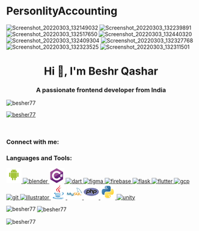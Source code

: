 # PersonlityAccounting
![Screenshot_20220303_132149032](https://user-images.githubusercontent.com/95942558/156549646-8064db83-2c0a-4093-940a-251301ed915d.jpg)
![Screenshot_20220303_132239891](https://user-images.githubusercontent.com/95942558/156549885-90029199-c385-4536-b06e-cc9737c0df62.jpg)
![Screenshot_20220303_132517650](https://user-images.githubusercontent.com/95942558/156549977-ca937c73-29fb-4669-bbe3-f003aed3b638.jpg)
![Screenshot_20220303_132440320](https://user-images.githubusercontent.com/95942558/156550022-edc6b666-d0cb-424a-8ece-b9153b012716.jpg)
![Screenshot_20220303_132409304](https://user-images.githubusercontent.com/95942558/156550041-bb615583-c4b2-4f56-ba2d-4d7c999ce0a2.jpg)
![Screenshot_20220303_132327768](https://user-images.githubusercontent.com/95942558/156550053-80a7b239-d9da-452c-bb84-e48c0af8f6fa.jpg)
![Screenshot_20220303_132323525](https://user-images.githubusercontent.com/95942558/156550089-7a96aae8-7502-426e-9a64-5a4cf7968a12.jpg)
![Screenshot_20220303_132311501](https://user-images.githubusercontent.com/95942558/156550167-024e4099-1b23-44da-b878-e66a059933d8.jpg)
<h1 align="center">Hi 👋, I'm Beshr Qashar</h1>
<h3 align="center">A passionate frontend developer from India</h3>

<p align="left"> <img src="https://komarev.com/ghpvc/?username=besher77&label=Profile%20views&color=0e75b6&style=flat" alt="besher77" /> </p>

<p align="left"> <a href="https://github.com/ryo-ma/github-profile-trophy"><img src="https://github-profile-trophy.vercel.app/?username=besher77" alt="besher77" /></a> </p>

<p align="left"> <a href="https://twitter.com/" target="blank"><img src="https://img.shields.io/twitter/follow/?logo=twitter&style=for-the-badge" alt="" /></a> </p>

<h3 align="left">Connect with me:</h3>
<p align="left">
</p>

<h3 align="left">Languages and Tools:</h3>
<p align="left"> <a href="https://developer.android.com" target="_blank" rel="noreferrer"> <img src="https://raw.githubusercontent.com/devicons/devicon/master/icons/android/android-original-wordmark.svg" alt="android" width="40" height="40"/> </a> <a href="https://www.blender.org/" target="_blank" rel="noreferrer"> <img src="https://download.blender.org/branding/community/blender_community_badge_white.svg" alt="blender" width="40" height="40"/> </a> <a href="https://www.w3schools.com/cs/" target="_blank" rel="noreferrer"> <img src="https://raw.githubusercontent.com/devicons/devicon/master/icons/csharp/csharp-original.svg" alt="csharp" width="40" height="40"/> </a> <a href="https://dart.dev" target="_blank" rel="noreferrer"> <img src="https://www.vectorlogo.zone/logos/dartlang/dartlang-icon.svg" alt="dart" width="40" height="40"/> </a> <a href="https://www.figma.com/" target="_blank" rel="noreferrer"> <img src="https://www.vectorlogo.zone/logos/figma/figma-icon.svg" alt="figma" width="40" height="40"/> </a> <a href="https://firebase.google.com/" target="_blank" rel="noreferrer"> <img src="https://www.vectorlogo.zone/logos/firebase/firebase-icon.svg" alt="firebase" width="40" height="40"/> </a> <a href="https://flask.palletsprojects.com/" target="_blank" rel="noreferrer"> <img src="https://www.vectorlogo.zone/logos/pocoo_flask/pocoo_flask-icon.svg" alt="flask" width="40" height="40"/> </a> <a href="https://flutter.dev" target="_blank" rel="noreferrer"> <img src="https://www.vectorlogo.zone/logos/flutterio/flutterio-icon.svg" alt="flutter" width="40" height="40"/> </a> <a href="https://cloud.google.com" target="_blank" rel="noreferrer"> <img src="https://www.vectorlogo.zone/logos/google_cloud/google_cloud-icon.svg" alt="gcp" width="40" height="40"/> </a> <a href="https://git-scm.com/" target="_blank" rel="noreferrer"> <img src="https://www.vectorlogo.zone/logos/git-scm/git-scm-icon.svg" alt="git" width="40" height="40"/> </a> <a href="https://www.adobe.com/in/products/illustrator.html" target="_blank" rel="noreferrer"> <img src="https://www.vectorlogo.zone/logos/adobe_illustrator/adobe_illustrator-icon.svg" alt="illustrator" width="40" height="40"/> </a> <a href="https://www.java.com" target="_blank" rel="noreferrer"> <img src="https://raw.githubusercontent.com/devicons/devicon/master/icons/java/java-original.svg" alt="java" width="40" height="40"/> </a> <a href="https://www.mysql.com/" target="_blank" rel="noreferrer"> <img src="https://raw.githubusercontent.com/devicons/devicon/master/icons/mysql/mysql-original-wordmark.svg" alt="mysql" width="40" height="40"/> </a> <a href="https://www.php.net" target="_blank" rel="noreferrer"> <img src="https://raw.githubusercontent.com/devicons/devicon/master/icons/php/php-original.svg" alt="php" width="40" height="40"/> </a> <a href="https://www.python.org" target="_blank" rel="noreferrer"> <img src="https://raw.githubusercontent.com/devicons/devicon/master/icons/python/python-original.svg" alt="python" width="40" height="40"/> </a> <a href="https://unity.com/" target="_blank" rel="noreferrer"> <img src="https://www.vectorlogo.zone/logos/unity3d/unity3d-icon.svg" alt="unity" width="40" height="40"/> </a> </p>

<p><img align="left" src="https://github-readme-stats.vercel.app/api/top-langs?username=besher77&show_icons=true&locale=en&layout=compact" alt="besher77" /></p>

<p>&nbsp;<img align="center" src="https://github-readme-stats.vercel.app/api?username=besher77&show_icons=true&locale=en" alt="besher77" /></p>

<p><img align="center" src="https://github-readme-streak-stats.herokuapp.com/?user=besher77&" alt="besher77" /></p>
